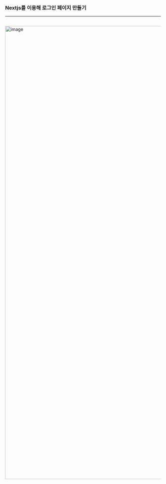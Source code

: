 ### Nextjs를 이용해 로그인 페이지 만들기
___
<br>


<img width="1468" alt="image" src="https://github.com/Jinsu404/ecole2023/assets/137613256/01582529-5d33-4229-9a6f-468df7782a7e">

